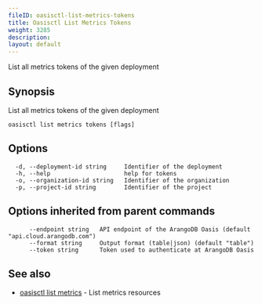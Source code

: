```yaml
---
fileID: oasisctl-list-metrics-tokens
title: Oasisctl List Metrics Tokens
weight: 3285
description: 
layout: default
---
```

List all metrics tokens of the given deployment

## Synopsis

List all metrics tokens of the given deployment

```
oasisctl list metrics tokens [flags]
```

## Options

```
  -d, --deployment-id string     Identifier of the deployment
  -h, --help                     help for tokens
  -o, --organization-id string   Identifier of the organization
  -p, --project-id string        Identifier of the project
```

## Options inherited from parent commands

```
      --endpoint string   API endpoint of the ArangoDB Oasis (default "api.cloud.arangodb.com")
      --format string     Output format (table|json) (default "table")
      --token string      Token used to authenticate at ArangoDB Oasis
```

## See also

* [oasisctl list metrics](oasisctl-list-metrics)	 - List metrics resources

